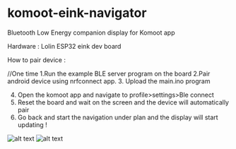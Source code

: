 # komoot-eink-navigator
Bluetooth Low Energy companion display for Komoot app

Hardware : Lolin ESP32 eink dev board

How to pair device :

//One time
1.Run the example BLE server program on the board
2.Pair android device using nrfconnect app.
3. Upload the main.ino program

4. Open the komoot app and navigate to profile>settings>Ble connect
5. Reset the board and wait on the screen and the device will automatically pair 
6. Go back and start the navigation under plan and the display will start updating !

![alt text](https://github.com/RpDp-git/komoot-eink-navigator/blob/master/case.jpeg)
![alt text](https://github.com/RpDp-git/komoot-eink-navigator/blob/master/sampledisplay.jpeg)
